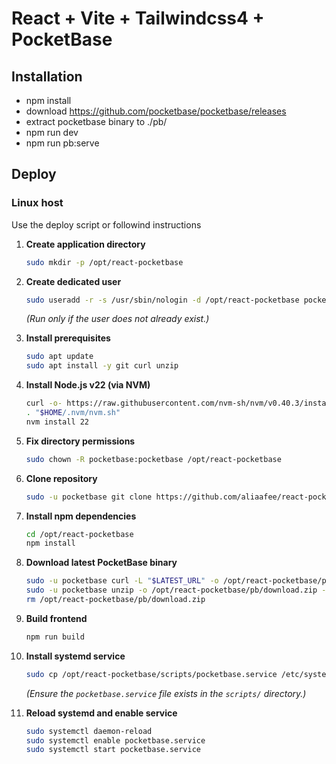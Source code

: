 # React + Vite + Tailwindcss4 + PocketBase

## Installation

- npm install
- download https://github.com/pocketbase/pocketbase/releases
- extract pocketbase binary to ./pb/
- npm run dev
- npm run pb:serve

## Deploy

### Linux host

Use the deploy script or followind instructions

1. **Create application directory**

   ```bash
   sudo mkdir -p /opt/react-pocketbase
   ```

2. **Create dedicated user**

   ```bash
   sudo useradd -r -s /usr/sbin/nologin -d /opt/react-pocketbase pocketbase
   ```

   _(Run only if the user does not already exist.)_

3. **Install prerequisites**

   ```bash
   sudo apt update
   sudo apt install -y git curl unzip
   ```

4. **Install Node.js v22 (via NVM)**

   ```bash
   curl -o- https://raw.githubusercontent.com/nvm-sh/nvm/v0.40.3/install.sh | bash
   . "$HOME/.nvm/nvm.sh"
   nvm install 22
   ```

5. **Fix directory permissions**

   ```bash
   sudo chown -R pocketbase:pocketbase /opt/react-pocketbase
   ```

6. **Clone repository**

   ```bash
   sudo -u pocketbase git clone https://github.com/aliaafee/react-pocketbase.git /opt/react-pocketbase
   ```

7. **Install npm dependencies**

   ```bash
   cd /opt/react-pocketbase
   npm install
   ```

8. **Download latest PocketBase binary**

   ```bash
   sudo -u pocketbase curl -L "$LATEST_URL" -o /opt/react-pocketbase/pb/download.zip
   sudo -u pocketbase unzip -o /opt/react-pocketbase/pb/download.zip -d /opt/react-pocketbase/pb
   rm /opt/react-pocketbase/pb/download.zip
   ```

9. **Build frontend**

   ```bash
   npm run build
   ```

10. **Install systemd service**

    ```bash
    sudo cp /opt/react-pocketbase/scripts/pocketbase.service /etc/systemd/system/pocketbase.service
    ```

    _(Ensure the `pocketbase.service` file exists in the `scripts/` directory.)_

11. **Reload systemd and enable service**

    ```bash
    sudo systemctl daemon-reload
    sudo systemctl enable pocketbase.service
    sudo systemctl start pocketbase.service
    ```
